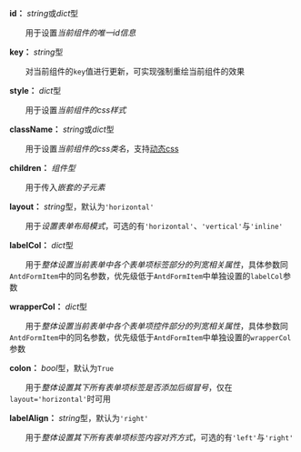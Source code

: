 **id：** *string*或*dict*型

　　用于设置*当前组件的唯一id信息*

**key：** *string*型

　　对当前组件的`key`值进行更新，可实现强制重绘当前组件的效果

**style：** *dict*型

　　用于设置*当前组件的css样式*

**className：** *string*或*dict*型

　　用于设置*当前组件的css类名*，支持[动态css](/advanced-classname)

**children：** *组件型*

　　用于传入*嵌套的子元素*

**layout：** *string*型，默认为`'horizontal'`

　　用于*设置表单布局模式*，可选的有`'horizontal'`、`'vertical'`与`'inline'`

**labelCol：** *dict*型

　　用于*整体设置当前表单中各个表单项标签部分的列宽相关属性*，具体参数同`AntdFormItem`中的同名参数，优先级低于`AntdFormItem`中单独设置的`labelCol`参数

**wrapperCol：** *dict*型

　　用于*整体设置当前表单中各个表单项控件部分的列宽相关属性*，具体参数同`AntdFormItem`中的同名参数，优先级低于`AntdFormItem`中单独设置的`wrapperCol`参数

**colon：** *bool*型，默认为`True`

　　用于*整体设置其下所有表单项标签是否添加后缀冒号*，仅在`layout='horizontal'`时可用

**labelAlign：** *string*型，默认为`'right'`

　　用于*整体设置其下所有表单项标签内容对齐方式*，可选的有`'left'`与`'right'`
